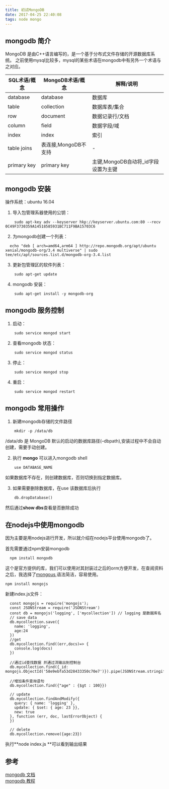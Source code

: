 ```yaml
---
title: 初试MongoDB
date: 2017-04-25 22:40:08
tags: node mongo
---
```


## [](#mongodb-简介 "mongodb 简介")mongodb 简介

  MongoDB 是由C++语言编写的，是一个基于分布式文件存储的开源数据库系统。
  之前使用mysql比较多，mysql的某些术语在mongodb中有另外一个术语与之对应。

SQL术语/概念  | MongoDB术语/概念|解释/说明
------------|-------------|-----------
 database  |database|数据库
 table|collection|数据库表/集合
row|document|数据记录行/文档
column|field|数据字段/域
index|index| 索引
table joins|表连接,MongoDB不支持|-
primary key|primary key|主键,MongoDB自动将_id字段设置为主键

## [](#mongodb-安装 "mongodb 安装")mongodb 安装

操作系统：ubuntu 16.04

1.  导入包管理系器使用的公钥：
```
    sudo apt-key adv --keyserver hkp://keyserver.ubuntu.com:80 --recv 0C49F3730359A14518585931BC711F9BA15703C6
```
2.  为mongodb创建一个列表：
```
  echo "deb [ arch=amd64,arm64 ] http://repo.mongodb.org/apt/ubuntu xenial/mongodb-org/3.4 multiverse" | sudo tee/etc/apt/sources.list.d/mongodb-org-3.4.list
```
3.  更新包管理区的软件列表：
```
    sudo apt-get update
```
4.  mongodb 安装：
```
    sudo apt-get install -y mongodb-org 
```


## [](#mongodb-服务控制 "mongodb 服务控制")mongodb 服务控制

1.  启动：
```
    sudo service mongod start
```
2.  查看mongodb 状态：
```
    sudo service mongod status
```

3.  停止：
```
    sudo service mongod stop
```

4.  重启：
```
    sudo service mongod restart
```

## [](#mongodb-常用操作 "mongodb 常用操作")mongodb 常用操作


1. 新建mongodb存储的文件路径
  ```
      mkdir -p /data/db
  ```

  /data/db 是 MongoDB 默认的启动的数据库路径(–dbpath),安装过程中不会自动创建，需要手动创建。

2. 执行 **mongo** 可以进入mongodb shell

  ```
      use DATABASE_NAME
  ```

  如果数据库不存在，则创建数据库，否则切换到指定数据库。

3. 如果需要删除数据库，在use 该数据库后执行

  ```
      db.dropDatabase()
  ```

  然后通过**show dbs**查看是否删除成功


## [](#在nodejs中使用mongodb "在nodejs中使用mongodb")在nodejs中使用mongodb

  因为主要是用nodejs进行开发，所以就介绍在nodejs平台使用mongodb了。

  首先需要通过npm安装mongodb

  ```
    npm install mongodb
  ```

  这个是官方提供的库，我们可以使用对其封装过之后的orm方便开发，在查阅资料之后，我选择了[mongous](https://github.com/amark/mongous),语法简洁，容易使用。

  ```
  npm install mongojs
  ```

  新建index.js文件：

```
  const mongojs = require('mongojs');
  const JSONStream = require('JSONStream') 
  const db = mongojs('logging', ['mycollection']) // logging 是数据库名 
  // save data 
  db.mycollection.save({ 
    name: 'logging', 
    age:24 
  }) 
  //get 
  db.mycollection.find((err,docs)=> { 
    console.log(docs) 
  })

  //通过id查找数据 并通过流输出到控制台 
  db.mycollection.find({_id: mongojs.ObjectId('58e9ebfa53d28433350c70e7')}).pipe(JSONStream.stringify()).pipe(process.stdout) 

  //增加条件查询语句 
  db.mycollection.find({"age" : {$gt : 100}}) 

  // update 
  db.mycollection.findAndModify({ 
    query: { name: 'logging' }, 
    update: { $set: { age: 23 }},  
    new: true 
  }, function (err, doc, lastErrorObject) { 
  }) 

  // delete 
  db.mycollection.remove({age:23}) 
```

  执行**node index.js **可以看到输出结果

## [](#参考 "参考")参考

[mongodb 文档](https://docs.mongodb.com/manual)  
[mongodb 教程](http://www.runoob.com/mongodb/mongodb-tutorial.html)

